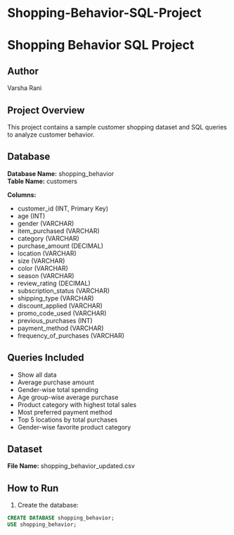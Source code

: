 # Shopping-Behavior-SQL-Project

# Shopping Behavior SQL Project

## Author
Varsha Rani

## Project Overview
This project contains a sample customer shopping dataset and SQL queries to analyze customer behavior.

## Database
**Database Name:** shopping_behavior  
**Table Name:** customers  

**Columns:**
- customer_id (INT, Primary Key)  
- age (INT)  
- gender (VARCHAR)  
- item_purchased (VARCHAR)  
- category (VARCHAR)  
- purchase_amount (DECIMAL)  
- location (VARCHAR)  
- size (VARCHAR)  
- color (VARCHAR)  
- season (VARCHAR)  
- review_rating (DECIMAL)  
- subscription_status (VARCHAR)  
- shipping_type (VARCHAR)  
- discount_applied (VARCHAR)  
- promo_code_used (VARCHAR)  
- previous_purchases (INT)  
- payment_method (VARCHAR)  
- frequency_of_purchases (VARCHAR)  

## Queries Included
- Show all data  
- Average purchase amount  
- Gender-wise total spending  
- Age group-wise average purchase  
- Product category with highest total sales  
- Most preferred payment method  
- Top 5 locations by total purchases  
- Gender-wise favorite product category  

## Dataset
**File Name:** shopping_behavior_updated.csv  

## How to Run
1. Create the database:
```sql
CREATE DATABASE shopping_behavior;
USE shopping_behavior;

